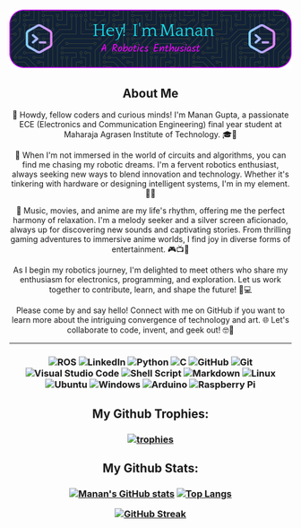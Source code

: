 <h4 align="middle">

![Github Banner](/github-header-image.png)

</h4>

<h2 align="middle">About Me
</h2>

<div align="center">
<font font-family: sans-serif;
  
👋 Howdy, fellow coders and curious minds! I'm Manan Gupta, a passionate ECE (Electronics and Communication Engineering) final year student at Maharaja Agrasen Institute of Technology. 🎓🔌

🤖 When I'm not immersed in the world of circuits and algorithms, you can find me chasing my robotic dreams. I'm a fervent robotics enthusiast, always seeking new ways to blend innovation and technology. Whether it's tinkering with hardware or designing intelligent systems, I'm in my element. 🤖🔧

🎵 Music, movies, and anime are my life's rhythm, offering me the perfect harmony of relaxation. I'm a melody seeker and a silver screen aficionado, always up for discovering new sounds and captivating stories. From thrilling gaming adventures to immersive anime worlds, I find joy in diverse forms of entertainment. 🎮📺🎵

As I begin my robotics journey, I'm delighted to meet others who share my enthusiasm for electronics, programming, and exploration. Let us work together to contribute, learn, and shape the future! 🚀💻

Please come by and say hello! Connect with me on GitHub if you want to learn more about the intriguing convergence of technology and art. 🌐 Let's collaborate to code, invent, and geek out! 🤓🚀
***
</font>
</div>

<h3 align="Middle">

![ROS](https://img.shields.io/badge/ros-%230A0FF9.svg?style=for-the-badge&logo=ros&logoColor=white)
![LinkedIn](https://img.shields.io/badge/linkedin-%230077B5.svg?style=for-the-badge&logo=linkedin&logoColor=white)
![Python](https://img.shields.io/badge/python-3670A0?style=for-the-badge&logo=python&logoColor=ffdd54)
![C](https://img.shields.io/badge/c-%2300599C.svg?style=for-the-badge&logo=c&logoColor=white)
![GitHub](https://img.shields.io/badge/github-%23121011.svg?style=for-the-badge&logo=github&logoColor=white)
![Git](https://img.shields.io/badge/git-%23F05033.svg?style=for-the-badge&logo=git&logoColor=white)
![Visual Studio Code](https://img.shields.io/badge/Visual%20Studio%20Code-0078d7.svg?style=for-the-badge&logo=visual-studio-code&logoColor=white)
![Shell Script](https://img.shields.io/badge/shell_script-%23121011.svg?style=for-the-badge&logo=gnu-bash&logoColor=white)
![Markdown](https://img.shields.io/badge/markdown-%23000000.svg?style=for-the-badge&logo=markdown&logoColor=white)
![Linux](https://img.shields.io/badge/Linux-FCC624?style=for-the-badge&logo=linux&logoColor=black)
![Ubuntu](https://img.shields.io/badge/Ubuntu-E95420?style=for-the-badge&logo=ubuntu&logoColor=white)
![Windows](https://img.shields.io/badge/Windows-0078D6?style=for-the-badge&logo=windows&logoColor=white)
![Arduino](https://img.shields.io/badge/-Arduino-00979D?style=for-the-badge&logo=Arduino&logoColor=white)
![Raspberry Pi](https://img.shields.io/badge/-RaspberryPi-C51A4A?style=for-the-badge&logo=Raspberry-Pi)
</h3>

<h2 align="Middle">My Github Trophies:</h2>
<h3 align="Middle">
  
[![trophies](https://github-profile-trophy.vercel.app/?username=MGupta28&theme=dracula&column=-1&no-bg=true)](https://github.com/ryo-ma/github-profile-trophy)

</h3>

<h2 align="Middle">My Github Stats:</h2>
<h3 align="Middle">
  
[![Manan's GitHub stats](https://github-readme-stats.vercel.app/api?username=MGupta28&theme=aura&border_radius=20)](https://github.com/anuraghazra/github-readme-stats)
[![Top Langs](https://github-readme-stats.vercel.app/api/top-langs/?username=MGupta28&layout=compact&langs_count=8&theme=ocean_dark&border_radius=20)](https://github.com/anuraghazra/github-readme-stats)

[![GitHub Streak](https://github-readme-streak-stats.herokuapp.com?user=MGupta28&theme=radical&border_radius=20&date_format=j%20M%5B%20Y%5D&dates=EB3FD9)](https://git.io/streak-stats)

</h3>


